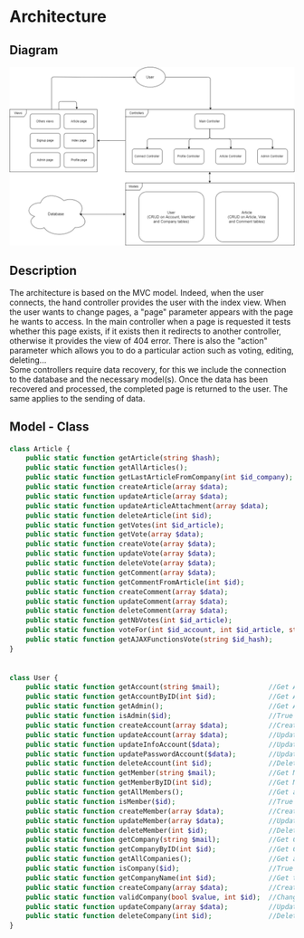 # Architecture

## Diagram
![Database class diagram](img/ArchitectureDiagram.png)

## Description
The architecture is based on the MVC model. Indeed, when the user connects, the hand controller provides the user with the index view. When the user wants to change pages, a "page" parameter appears with the page he wants to access. In the main controller when a page is requested it tests whether this page exists, if it exists then it redirects to another controller, otherwise it provides the view of 404 error. There is also the "action" parameter which allows you to do a particular action such as voting, editing, deleting...<br/>
Some controllers require data recovery, for this we include the connection to the database and the necessary model(s). Once the data has been recovered and processed, the completed page is returned to the user. The same applies to the sending of data.

## Model - Class
```php
class Article { 
    public static function getArticle(string $hash);                                    //Get article by hash
    public static function getAllArticles();                                            //Get all articles
    public static function getLastArticleFromCompany(int $id_company);                  //Get the last article create by a company
    public static function createArticle(array $data);                                  //Create article
    public static function updateArticle(array $data);                                  //Update article
    public static function updateArticleAttachment(array $data);                        //Update path for attachment for an article
    public static function deleteArticle(int $id);                                      //Delete article
    public static function getVotes(int $id_article);                                   //Get all votes on an article
    public static function getVote(array $data);                                        //Get vote for an user and an article
    public static function createVote(array $data);                                     //Create vote for an user and an article
    public static function updateVote(array $data);                                     //Update vote for an user and an article
    public static function deleteVote(array $data);                                     //Delete vote for an user and an article
    public static function getComment(array $data);                                     //Get comment for an article and an admin
    public static function getCommentFromArticle(int $id);                              //Get comment for an article
    public static function createComment(array $data);                                  //Create comment for an article
    public static function updateComment(array $data);                                  //Update comment for an article
    public static function deleteComment(array $data);                                  //Delete comment for an article
    public static function getNbVotes(int $id_article);                                 //Get number of vote for an article
    public static function voteFor(int $id_account, int $id_article, string $value);    //Vote for an article
    public static function getAJAXFunctionsVote(string $id_hash);                       //Get ajax function vor vote
}


class User {
    public static function getAccount(string $mail);            //Get Account by mail
    public static function getAccountByID(int $id);             //Get Account by id_account
    public static function getAdmin();                          //Get Account of the admin
    public static function isAdmin($id);                        //True if the id is the same as the admin's id, else false
    public static function createAccount(array $data);          //Create Account
    public static function updateAccount(array $data);          //Update Account (all fields)
    public static function updateInfoAccount($data);            //Update Account info (last_name, first_name, mail, phone)
    public static function updatePasswordAccount($data);        //Update password Account
    public static function deleteAccount(int $id);              //Delete Accounts
    public static function getMember(string $mail);             //Get Member by mail (join Member and Account)
    public static function getMemberByID(int $id);              //Get Member by id (join Member and Account)
    public static function getAllMembers();                     //Get all Members (join Member and Account)
    public static function isMember($id);                       //True if the id is in Members id, else false
    public static function createMember(array $data);           //Create Member (Account by the way)
    public static function updateMember(array $data);           //Update Member (Account by the way)
    public static function deleteMember(int $id);               //Delete Member (Account by the way)
    public static function getCompany(string $mail);            //Get Company by mail (join Company and Account)
    public static function getCompanyByID(int $id);             //Get Company by id (join Company and Account)
    public static function getAllCompanies();                   //Get all Companies (join Company and Account)
    public static function isCompany($id);                      //True if the id is in Companies id, else false
    public static function getCompanyName(int $id);             //Get the social_reason of a Company
    public static function createCompany(array $data);          //Create Company (Account by the way)
    public static function validCompany(bool $value, int $id);  //Change validation of a Company
    public static function updateCompany(array $data);          //Update Company (Account by the way)
    public static function deleteCompany(int $id);              //Delete Company (Account by the way)
}
```